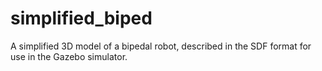 # simplified_biped
A simplified 3D model of a bipedal robot, described in the SDF format for use in the Gazebo simulator.
